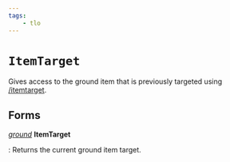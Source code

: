 ```yaml
---
tags:
    - tlo
---
```


# `ItemTarget`

Gives access to the ground item that is previously targeted using [/itemtarget](../commands/itemtarget.md).

## Forms

[_ground_](../data-types/datatype-ground.md) **ItemTarget**

:   Returns the current ground item target.
